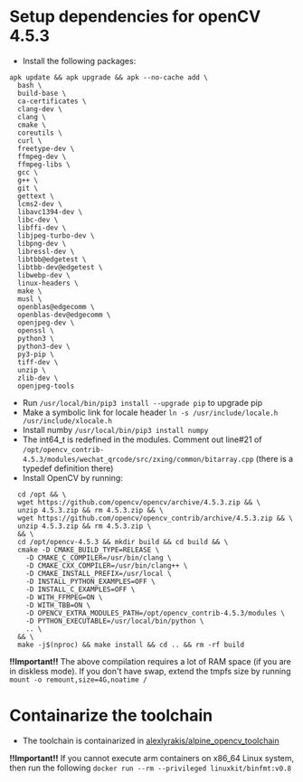 # Setup dependencies for openCV 4.5.3

* Install the following packages:
``` 
apk update && apk upgrade && apk --no-cache add \
  bash \
  build-base \
  ca-certificates \
  clang-dev \
  clang \
  cmake \
  coreutils \
  curl \ 
  freetype-dev \
  ffmpeg-dev \
  ffmpeg-libs \
  gcc \
  g++ \
  git \
  gettext \
  lcms2-dev \
  libavc1394-dev \
  libc-dev \
  libffi-dev \
  libjpeg-turbo-dev \
  libpng-dev \
  libressl-dev \
  libtbb@edgetest \
  libtbb-dev@edgetest \
  libwebp-dev \
  linux-headers \
  make \
  musl \
  openblas@edgecomm \
  openblas-dev@edgecomm \
  openjpeg-dev \
  openssl \
  python3 \
  python3-dev \
  py3-pip \
  tiff-dev \
  unzip \
  zlib-dev \
  openjpeg-tools 
```
  
* Run `/usr/local/bin/pip3 install --upgrade pip` to upgrade pip
* Make a symbolic link for locale header `ln -s /usr/include/locale.h /usr/include/xlocale.h`
* Install numby `/usr/local/bin/pip3 install numpy`
* The int64_t is redefined in the modules. Comment out line#21 of `/opt/opencv_contrib-4.5.3/modules/wechat_qrcode/src/zxing/common/bitarray.cpp` (there is a typedef definition there)
* Install OpenCV by running:
```
  cd /opt && \
  wget https://github.com/opencv/opencv/archive/4.5.3.zip && \
  unzip 4.5.3.zip && rm 4.5.3.zip && \
  wget https://github.com/opencv/opencv_contrib/archive/4.5.3.zip && \
  unzip 4.5.3.zip && rm 4.5.3.zip \
  && \
  cd /opt/opencv-4.5.3 && mkdir build && cd build && \
  cmake -D CMAKE_BUILD_TYPE=RELEASE \
    -D CMAKE_C_COMPILER=/usr/bin/clang \
    -D CMAKE_CXX_COMPILER=/usr/bin/clang++ \
    -D CMAKE_INSTALL_PREFIX=/usr/local \
    -D INSTALL_PYTHON_EXAMPLES=OFF \
    -D INSTALL_C_EXAMPLES=OFF \
    -D WITH_FFMPEG=ON \
    -D WITH_TBB=ON \
    -D OPENCV_EXTRA_MODULES_PATH=/opt/opencv_contrib-4.5.3/modules \
    -D PYTHON_EXECUTABLE=/usr/local/bin/python \
    .. \
  && \
  make -j$(nproc) && make install && cd .. && rm -rf build
```

**!!Important!!** The above compilation requires a lot of RAM space (if you are in diskless mode). If you don't have swap, extend the tmpfs size by running `mount -o remount,size=4G,noatime /` 

# Containarize the toolchain

* The toolchain is containarized in [alexlyrakis/alpine_opencv_toolchain](https://hub.docker.com/repository/docker/alexlyrakis/alpine_opencv_toolchain)

**!!Important!!** If you cannot execute arm containers on x86_64 Linux system, then run the following `docker run --rm --privileged linuxkit/binfmt:v0.8`
